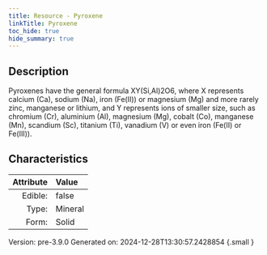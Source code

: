 ```yaml
---
title: Resource - Pyroxene
linkTitle: Pyroxene
toc_hide: true
hide_summary: true
---
```


## Description
Pyroxenes have the general formula XY(Si,Al)2O6,&#10;&#9; where X represents calcium (Ca), sodium (Na), iron (Fe(II)) or magnesium (Mg) and more rarely zinc, &#10;&#9; manganese or lithium, and Y represents ions of smaller size, such as chromium (Cr), aluminium (Al), &#10;&#9; magnesium (Mg), cobalt (Co), manganese (Mn), scandium (Sc), titanium (Ti), vanadium (V) or even &#10;&#9; iron (Fe(II) or Fe(III)). 

## Characteristics

| Attribute      | Value |
|--------:|:------|
|Edible:|false|
|Type:|Mineral|
|Form:|Solid|
 



    

Version: pre-3.9.0 Generated on: 2024-12-28T13:30:57.2428854
{.small }
